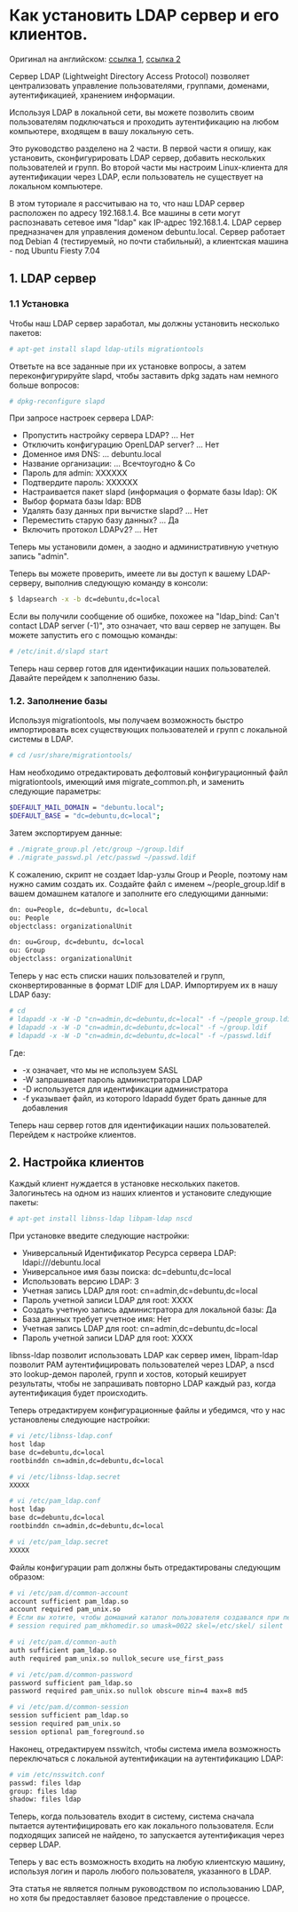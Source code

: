# Как установить LDAP сервер и его клиентов.

Оригинал на английском: [ссылка 1](http://www.debuntu.org/ldap-server-and-linux-ldap-clients), [ссылка 2](http://www.debuntu.org/ldap-server-and-linux-ldap-clients-p2)

Сервер LDAP (Lightweight Directory Access Protocol) позволяет централизовать управление пользователями, группами, доменами, аутентификацией, хранением информации.

Используя LDAP в локальной сети, вы можете позволить своим пользователям подключаться и проходить аутентификацию на любом компьютере, входящем в вашу локальную сеть.

Это руководство разделено на 2 части. В первой части я опишу, как установить, сконфигурировать LDAP сервер, добавить нескольких пользователей и групп. Во второй части мы настроим Linux-клиента для аутентификации через LDAP, если пользователь не существует на локальном компьютере.

В этом туториале я рассчитываю на то, что наш LDAP сервер расположен по адресу 192.168.1.4. Все машины в сети могут распознавать сетевое имя "ldap" как IP-адрес 192.168.1.4. LDAP сервер предназначен для управления доменом debuntu.local. Сервер работает под Debian 4 (тестируемый, но почти стабильный), а клиентская машина - под Ubuntu Fiesty 7.04

## 1. LDAP сервер

### 1.1 Установка

Чтобы наш LDAP сервер заработал, мы должны установить несколько пакетов:

```bash
# apt-get install slapd ldap-utils migrationtools
```

Ответьте на все заданные при их установке вопросы, а затем переконфигурируйте slapd, чтобы заставить dpkg задать нам немного больше вопросов:

```bash
# dpkg-reconfigure slapd
```

При запросе настроек сервера LDAP:

- Пропустить настройку сервера LDAP? ... Нет
- Отключить конфигурацию OpenLDAP server? ... Нет
- Доменное имя DNS: ... debuntu.local
- Название организации: ... Всечтоугодно & Со
- Пароль для admin: XXXXXX
- Подтвердите пароль: XXXXXX
- Настраивается пакет slapd (информация о формате базы ldap): OK
- Выбор формата базы ldap: BDB
- Удалять базу данных при вычистке slapd? ... Нет
- Переместить старую базу данных? ... Да
- Включить протокол LDAPv2? ... Нет

Теперь мы установили домен, а заодно и административную учетную запись "admin".

Теперь вы можете проверить, имеете ли вы доступ к вашему LDAP-серверу, выполнив следующую команду в консоли:

```bash
$ ldapsearch -x -b dc=debuntu,dc=local
```

Если вы получили сообщение об ошибке, похожее на "ldap_bind: Can't contact LDAP server (-1)", это означает, что ваш сервер не запущен. Вы можете запустить его с помощью команды:

```bash
# /etc/init.d/slapd start
```

Теперь наш сервер готов для идентификации наших пользователей. Давайте перейдем к заполнению базы.

### 1.2. Заполнение базы

Используя migrationtools, мы получаем возможность быстро импортировать всех существующих пользователей и групп с локальной системы в LDAP.

```bash
# cd /usr/share/migrationtools/
```

Нам необходимо отредактировать дефолтовый конфигурационный файл migrationtools, имеющий имя migrate_common.ph, и заменить следующие параметры:

```bash
$DEFAULT_MAIL_DOMAIN = "debuntu.local";
$DEFAULT_BASE = "dc=debuntu,dc=local";
```

Затем экспортируем данные:

```bash
# ./migrate_group.pl /etc/group ~/group.ldif
# ./migrate_passwd.pl /etc/passwd ~/passwd.ldif
```

К сожалению, скрипт не создает ldap-узлы Group и People, поэтому нам нужно самим создать их. Создайте файл с именем ~/people_group.ldif в вашем домашнем каталоге и заполните его следующими данными:

```bash
dn: ou=People, dc=debuntu, dc=local
ou: People
objectclass: organizationalUnit

dn: ou=Group, dc=debuntu, dc=local
ou: Group
objectclass: organizationalUnit
```

Теперь у нас есть списки наших пользователей и групп, сконвертированные в формат LDIF для LDAP. Импортируем их в нашу LDAP базу:

```bash
# cd
# ldapadd -x -W -D "cn=admin,dc=debuntu,dc=local" -f ~/people_group.ldif
# ldapadd -x -W -D "cn=admin,dc=debuntu,dc=local" -f ~/group.ldif
# ldapadd -x -W -D "cn=admin,dc=debuntu,dc=local" -f ~/passwd.ldif
```

Где:
- -x означает, что мы не используем SASL
- -W запрашивает пароль администратора LDAP
- -D используется для идентификации администратора
- -f указывает файл, из которого ldapadd будет брать данные для добавления

Теперь наш сервер готов для идентификации наших пользователей. Перейдем к настройке клиентов.

## 2. Настройка клиентов

Каждый клиент нуждается в установке нескольких пакетов. Залогиньтесь на одном из наших клиентов и установите следующие пакеты:

```bash
# apt-get install libnss-ldap libpam-ldap nscd
```

При установке введите следующие настройки:

- Универсальный Идентификатор Ресурса сервера LDAP: ldapi:///debuntu.local
- Универсальное имя базы поиска: dc=debuntu,dc=local
- Использовать версию LDAP: 3
- Учетная запись LDAP для root: cn=admin,dc=debuntu,dc=local
- Пароль учетной записи LDAP для root: XXXX
- Создать учетную запись администратора для локальной базы: Да
- База данных требует учетное имя: Нет
- Учетная запись LDAP для root: cn=admin,dc=debuntu,dc=local
- Пароль учетной записи LDAP для root: XXXX

libnss-ldap позволит использовать LDAP как сервер имен, libpam-ldap позволит PAM аутентифицировать пользователей через LDAP, а nscd это lookup-демон паролей, групп и хостов, который кеширует результаты, чтобы не запрашивать повторно LDAP каждый раз, когда аутентификация будет происходить.

Теперь отредактируем конфигурационные файлы и убедимся, что у нас установлены следующие настройки:

```bash
# vi /etc/libnss-ldap.conf
host ldap
base dc=debuntu,dc=local
rootbinddn cn=admin,dc=debuntu,dc=local

# vi /etc/libnss-ldap.secret
XXXXX

# vi /etc/pam_ldap.conf
host ldap
base dc=debuntu,dc=local
rootbinddn cn=admin,dc=debuntu,dc=local

# vi /etc/pam_ldap.secret
XXXXX
```

Файлы конфигурации pam должны быть отредактированы следующим образом:

```bash
# vi /etc/pam.d/common-account
account sufficient pam_ldap.so
account required pam_unix.so
# Если вы хотите, чтобы домашний каталог пользователя создавался при первом логине
# session required pam_mkhomedir.so umask=0022 skel=/etc/skel/ silent

# vi /etc/pam.d/common-auth
auth sufficient pam_ldap.so
auth required pam_unix.so nullok_secure use_first_pass

# vi /etc/pam.d/common-password
password sufficient pam_ldap.so
password required pam_unix.so nullok obscure min=4 max=8 md5

# vi /etc/pam.d/common-session
session sufficient pam_ldap.so
session required pam_unix.so
session optional pam_foreground.so
```

Наконец, отредактируем nsswitch, чтобы система имела возможность переключаться с локальной аутентификации на аутентификацию LDAP:

```bash
# vim /etc/nsswitch.conf
passwd: files ldap
group: files ldap
shadow: files ldap
```

Теперь, когда пользователь входит в систему, система сначала пытается аутентифицировать его как локального пользователя. Если подходящих записей не найдено, то запускается аутентификация через сервер LDAP.

Теперь у вас есть возможность входить на любую клиентскую машину, используя логин и пароль любого пользователя, указанного в LDAP.

Эта статья не является полным руководством по использованию LDAP, но хотя бы предоставляет базовое представление о процессе.